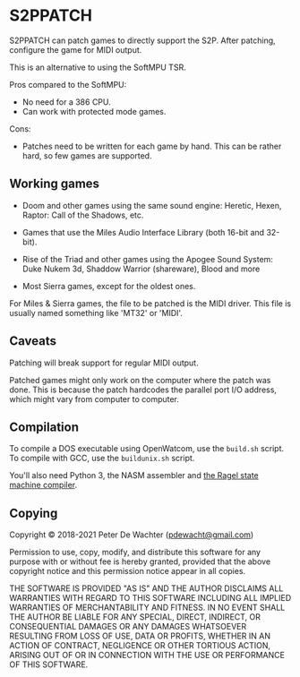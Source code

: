 # S2PPATCH

S2PPATCH can patch games to directly support the S2P. After patching,
configure the game for MIDI output.

This is an alternative to using the SoftMPU TSR.

Pros compared to the SoftMPU:

- No need for a 386 CPU.
- Can work with protected mode games.

Cons:

- Patches need to be written for each game by hand. This can be rather
  hard, so few games are supported.


## Working games

- Doom and other games using the same sound engine: Heretic, Hexen,
  Raptor: Call of the Shadows, etc.

- Games that use the Miles Audio Interface Library (both 16-bit and
  32-bit).

- Rise of the Triad and other games using the Apogee Sound System:
 Duke Nukem 3d, Shaddow Warrior (shareware), Blood and more

- Most Sierra games, except for the oldest ones.

For Miles & Sierra games, the file to be patched is the MIDI
driver. This file is usually named something like 'MT32' or 'MIDI'.


## Caveats

Patching will break support for regular MIDI output.

Patched games might only work on the computer where the patch was
done. This is because the patch hardcodes the parallel port I/O
address, which might vary from computer to computer.


## Compilation

To compile a DOS executable using OpenWatcom, use the `build.sh`
script. To compile with GCC, use the `buildunix.sh` script.

You'll also need Python 3, the NASM assembler and [the Ragel state
machine compiler][Ragel].

[Ragel]: https://www.colm.net/open-source/ragel/


## Copying

Copyright © 2018-2021 Peter De Wachter (pdewacht@gmail.com)

Permission to use, copy, modify, and distribute this software for any
purpose with or without fee is hereby granted, provided that the above
copyright notice and this permission notice appear in all copies.

THE SOFTWARE IS PROVIDED "AS IS" AND THE AUTHOR DISCLAIMS ALL
WARRANTIES WITH REGARD TO THIS SOFTWARE INCLUDING ALL IMPLIED
WARRANTIES OF MERCHANTABILITY AND FITNESS. IN NO EVENT SHALL THE
AUTHOR BE LIABLE FOR ANY SPECIAL, DIRECT, INDIRECT, OR CONSEQUENTIAL
DAMAGES OR ANY DAMAGES WHATSOEVER RESULTING FROM LOSS OF USE, DATA OR
PROFITS, WHETHER IN AN ACTION OF CONTRACT, NEGLIGENCE OR OTHER
TORTIOUS ACTION, ARISING OUT OF OR IN CONNECTION WITH THE USE OR
PERFORMANCE OF THIS SOFTWARE.
